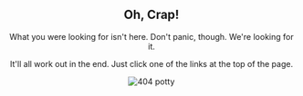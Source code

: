 <div style="text-align:center;">

<h2>Oh, Crap!</h2>

<p>What you were looking for isn't here. Don't panic, though. We're looking for it.</p>

<p>It'll all work out in the end. Just click one of the links at the top of the page.</p>

<p><img src="{{ site.baseurl }}/assets/images/404/potty.png" alt="404 potty" /></p>

</div>